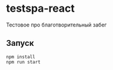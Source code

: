 # testspa-react

Тестовое про благотворительный забег


## Запуск
```
npm install
npm run start
```
